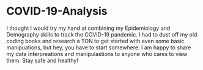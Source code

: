 # COVID-19-Analysis
I thought I would try my hand at combining my Epidemiology and Demography skills to track the COVID-19 pandemic. I had to dust off my old coding books and research a TON to get started with even some basic manipuations, but hey, you have to start somewhere. I am happy to share my data interpreations and manipulastions to anyone who cares to view them. Stay safe and healthy!
